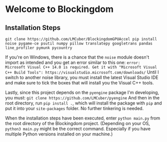 # Welcome to Blockingdom
## Installation Steps
`git clone https://github.com/LMCuber/BlockingdomGPUAccel
pip install noise pygame-ce psutil numpy pillow translatepy googletrans pandas line_profiler pymunk pycountry`

If you're on Windows, there is a chance that the `noise` module doesn't import as intended and you get an error similar to this one: `error: Microsoft Visual C++ 14.0 is required. Get it with "Microsoft Visual C++ Build Tools": https://visualstudio.microsoft.com/downloads/`
Until I switch to another noise library, you must install the latest Visual Studio IDE and make sure to tick the boxes that will install you the Visual C++ tools.

Lastly, since this project depends on the `pyengine` package I'm developing, you must:
`git clone https://github.com/LMCuber/pyengine`
And then in the root directory, run `pip install .`, which will install the package with `pip` and put it into your `site-packages` folder. No further tinkering is needed.

When the installation steps have been executed, enter `python main.py` from the root directory of the Blockingdom project. (Depending on your OS, `python3 main.py` might be the correct command. Especially if you have multiple Python versions installed on your machine.)

